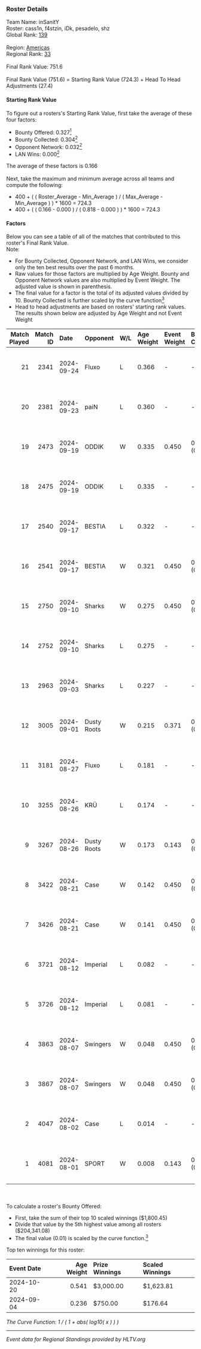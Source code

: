 ### Roster Details<br />
Team Name: inSanitY<br />
Roster: cass1n, f4stzin, iDk, pesadelo, shz<br />
Global Rank: [139](../../standings_global_2025_01_27.md)<br />
<br />
Region: [Americas]( ../../standings_americas_2025_01_27.md)<br />
Regional Rank: [33]( ../../standings_americas_2025_01_27.md)<br />
<br />
Final Rank Value:  751.6<br />
<br />
Final Rank Value (751.6) = Starting Rank Value (724.3) + Head To Head Adjustments (27.4)<br />

#### Starting Rank Value<br />
To figure out a rosters's Starting Rank Value, first take the average of these four factors:<br />
- Bounty Offered: 0.327[<sup>1</sup>](#table2)
- Bounty Collected: 0.304[<sup>2</sup>](#table1)
- Opponent Network: 0.032[<sup>2</sup>](#table1)
- LAN Wins: 0.000[<sup>2</sup>](#table1)

The average of these factors is 0.166<br />
<br />
Next, take the maximum and minimum average across all teams and compute the following:<br />
- 400 + ( ( Roster_Average - Min_Average ) / ( Max_Average - Min_Average ) ) * 1600 = 724.3
- 400 + ( ( 0.166 - 0.000 ) / ( 0.818 - 0.000 ) ) * 1600 = 724.3


#### Factors<br />
Below you can see a table of all of the matches that contributed to this roster's Final Rank Value.<br />
Note:<br />

- For Bounty Collected, Opponent Network, and LAN Wins, we consider only the ten best results over the past 6 months.
- Raw values for those factors are multiplied by Age Weight. Bounty and Opponent Network values are also multiplied by Event Weight. The adjusted value is shown in parenthesis.
- The final value for a factor is the total of its adjusted values divided by 10. Bounty Collected is further scaled by the curve function[<sup>3</sup>](#curveFunction)
- Head to head adjustments are based on rosters' starting rank values. The results shown below are adjusted by Age Weight and not Event Weight
<span id="table1"></span><br />


| Match Played | Match ID | Date       | Opponent    | W/L | Age Weight | Event Weight | Bounty Collected | Opponent Network | LAN Wins  | H2H Adj. | Roster                              |
| -: | -: | :- | :- | :- | :- | :- | :- | :- | :- | -: | :- |
|           21 |     2341 | 2024-09-24 | Fluxo       | L   | 0.366      | -            | -                | -                | -         |    -1.70 | cass1n, f4stzin, iDk, pesadelo, shz |
|           20 |     2381 | 2024-09-23 | paiN        | L   | 0.360      | -            | -                | -                | -         |    -0.18 | cass1n, f4stzin, iDk, pesadelo, shz |
|           19 |     2473 | 2024-09-19 | ODDIK       | W   | 0.335      | 0.450        | 0.078 (0.012)    | 0.382 (0.058)    | 0 (0.000) |     7.46 | cass1n, f4stzin, iDk, pesadelo, shz |
|           18 |     2475 | 2024-09-19 | ODDIK       | L   | 0.335      | -            | -                | -                | -         |    -3.12 | cass1n, f4stzin, iDk, pesadelo, shz |
|           17 |     2540 | 2024-09-17 | BESTIA      | L   | 0.322      | -            | -                | -                | -         |    -1.54 | cass1n, f4stzin, iDk, pesadelo, shz |
|           16 |     2541 | 2024-09-17 | BESTIA      | W   | 0.321      | 0.450        | 0.157 (0.023)    | 0.814 (0.118)    | 0 (0.000) |     8.68 | cass1n, f4stzin, iDk, pesadelo, shz |
|           15 |     2750 | 2024-09-10 | Sharks      | W   | 0.275      | 0.450        | 0.109 (0.013)    | 0.595 (0.074)    | 0 (0.000) |     8.02 | cass1n, f4stzin, iDk, pesadelo, shz |
|           14 |     2752 | 2024-09-10 | Sharks      | L   | 0.275      | -            | -                | -                | -         |    -0.64 | cass1n, f4stzin, iDk, pesadelo, shz |
|           13 |     2963 | 2024-09-03 | Sharks      | L   | 0.227      | -            | -                | -                | -         |    -0.52 | cass1n, f4stzin, iDk, pesadelo, shz |
|           12 |     3005 | 2024-09-01 | Dusty Roots | W   | 0.215      | 0.371        | 0.017 (0.001)    | 0.350 (0.028)    | 0 (0.000) |     4.55 | cass1n, f4stzin, iDk, pesadelo, shz |
|           11 |     3181 | 2024-08-27 | Fluxo       | L   | 0.181      | -            | -                | -                | -         |    -0.77 | cass1n, f4stzin, iDk, pesadelo, shz |
|           10 |     3255 | 2024-08-26 | KRÜ         | L   | 0.174      | -            | -                | -                | -         |    -2.17 | cass1n, f4stzin, iDk, pesadelo, shz |
|            9 |     3267 | 2024-08-26 | Dusty Roots | W   | 0.173      | 0.143        | 0.017 (0.000)    | 0.350 (0.009)    | 0 (0.000) |     3.70 | cass1n, f4stzin, iDk, pesadelo, shz |
|            8 |     3422 | 2024-08-21 | Case        | W   | 0.142      | 0.450        | 0.007 (0.000)    | 0.178 (0.011)    | 0 (0.000) |     2.22 | cass1n, f4stzin, iDk, pesadelo, shz |
|            7 |     3426 | 2024-08-21 | Case        | W   | 0.141      | 0.450        | 0.007 (0.000)    | 0.178 (0.011)    | 0 (0.000) |     2.24 | cass1n, f4stzin, iDk, pesadelo, shz |
|            6 |     3721 | 2024-08-12 | Imperial    | L   | 0.082      | -            | -                | -                | -         |    -0.26 | cass1n, f4stzin, iDk, pesadelo, shz |
|            5 |     3726 | 2024-08-12 | Imperial    | L   | 0.081      | -            | -                | -                | -         |    -0.26 | cass1n, f4stzin, iDk, pesadelo, shz |
|            4 |     3863 | 2024-08-07 | Swingers    | W   | 0.048      | 0.450        | 0.003 (0.000)    | 0.357 (0.008)    | 0 (0.000) |     0.92 | cass1n, f4stzin, iDk, pesadelo, shz |
|            3 |     3867 | 2024-08-07 | Swingers    | W   | 0.048      | 0.450        | 0.003 (0.000)    | 0.357 (0.008)    | 0 (0.000) |     0.92 | cass1n, f4stzin, iDk, pesadelo, shz |
|            2 |     4047 | 2024-08-02 | Case        | L   | 0.014      | -            | -                | -                | -         |    -0.22 | cass1n, f4stzin, iDk, pesadelo, shz |
|            1 |     4081 | 2024-08-01 | SPORT       | W   | 0.008      | 0.143        | 0.000 (0.000)    | 0.000 (0.000)    | 0 (0.000) |     0.04 | cass1n, f4stzin, iDk, pesadelo, shz |

<br />
<span id="table2"></span><br />
To calculate a roster's Bounty Offered:<br />

- First, take the sum of their top 10 scaled winnings ($1,800.45)
- Divide that value by the 5th highest value among all rosters ($204,341.08)
- The final value (0.01) is scaled by the curve function.[<sup>3</sup>](#curveFunction)

Top ten winnings for this roster:<br />

| Event Date | Age Weight | Prize Winnings | Scaled Winnings |
| :- | -: | :- | :- |
| 2024-10-20 |      0.541 | $3,000.00      | $1,623.81       |
| 2024-09-04 |      0.236 | $750.00        | $176.64         |


<span id="curveFunction"></span>_The Curve Function: 1 / ( 1 + abs( log10( x ) ) )_<br />

---
_Event data for Regional Standings provided by HLTV.org_<br />
